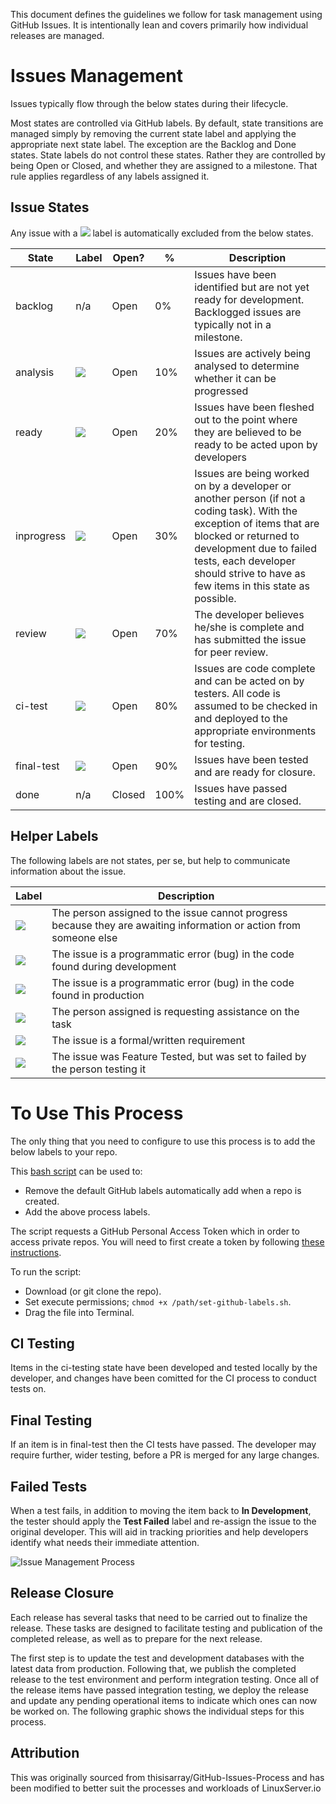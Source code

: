 This document defines the guidelines we follow for task management using GitHub Issues.  It is intentionally lean and covers primarily how individual releases are managed.

# Issues Management
Issues typically flow through the below states during their lifecycle.

Most states are controlled via GitHub labels. By default, state transitions are
managed simply by removing the current state label and applying the appropriate
next state label. The exception are the Backlog and Done states. State labels do not control these
states. Rather they are controlled by being Open or Closed, and whether they are
assigned to a milestone. That rule applies regardless of any labels assigned it.

## Issue States

Any issue with a ![](img-labels/trash.png) label is automatically excluded from the below states.

State | Label | Open? | % | Description
---|---|---|---|---
backlog | n/a | Open | 0% | Issues have been identified but are not yet ready for development. Backlogged issues are typically not in a milestone.
analysis | ![](img-labels/in-analysis.png) | Open | 10% | Issues are actively being analysed to determine whether it can be progressed 
ready | ![](img-labels/ready.png) | Open  | 20% | Issues have been fleshed out to the point where they are believed to be ready to be acted upon by developers
inprogress | ![](img-labels/in-progress.png) | Open | 30% | Issues are being worked on by a developer or another person (if not a coding task).  With the exception of items that are blocked or returned to development due to failed tests, each developer should strive to have as few items in this state as possible.
review | ![](img-labels/in-review.png) | Open | 70% | The developer believes he/she is complete and has submitted the issue for peer review.
ci-test | ![](img-labels/feature-testing.png) | Open | 80% | Issues are code complete and can be acted on by testers.  All code is assumed to be checked in and deployed to the appropriate environments for testing.
final-test | ![](img-labels/integration-testing.png) | Open | 90% | Issues have been tested and are ready for closure.
done | n/a | Closed | 100% | Issues have passed testing and are closed.

## Helper Labels
The following labels are not states, per se, but help to communicate information about the issue.

Label | Description
---|----
![](img-labels/blocked.png) | The person assigned to the issue cannot progress because they are awaiting information or action from someone else
![](img-labels/bug-dev.png) | The issue is a programmatic error (bug) in the code found during development
![](img-labels/bug-prod.png) | The issue is a programmatic error (bug) in the code found in production
![](img-labels/help-wanted.png) | The person assigned is requesting assistance on the task
![](img-labels/requirement.png) | The issue is a formal/written requirement
![](img-labels/test-failed.png) | The issue was Feature Tested, but was set to failed by the person testing it


# To Use This Process

The only thing that you need to configure to use this process is to add the below labels to your repo.

This [bash script](/set-github-labels.sh) can be used to:
* Remove the default GitHub labels automatically add when a repo is created.
* Add the above process labels.

The script requests a GitHub Personal Access Token which in order to access private repos. You will need to first create a token by following [these instructions](https://help.github.com/articles/creating-an-access-token-for-command-line-use/).

To run the script:
* Download (or git clone the repo).
* Set execute permissions; `chmod +x /path/set-github-labels.sh`.
* Drag the file into Terminal.

## CI Testing
Items in the ci-testing state have been developed and tested locally by the developer, and changes have been comitted for the CI process to conduct tests on. 

## Final Testing
If an item is in final-test then the CI tests have passed. The developer may require further, wider testing, before a PR is merged for any large changes. 

## Failed Tests
When a test fails, in addition to moving the item back to **In Development**, the tester should apply the **Test Failed** label and re-assign the issue to the original developer.  This will aid in tracking priorities and help developers identify what needs their immediate attention.

![Issue Management Process](flowcharts/software-development-process.png)

## Release Closure
Each release has several tasks that need to be carried out to finalize the release.  These tasks are designed to facilitate testing and publication of the completed release, as well as to prepare for the next release.

The first step is to update the test and development databases with the latest data from production.  Following that, we publish the completed release to the test environment and perform integration testing.  Once all of the release items have passed integration testing, we deploy the release and update any pending operational items to indicate which ones can now be worked on.  The following graphic shows the individual steps for this process.

## Attribution

This was originally sourced from thisisarray/GitHub-Issues-Process and has been modified to better suit the processes and workloads of LinuxServer.io 
